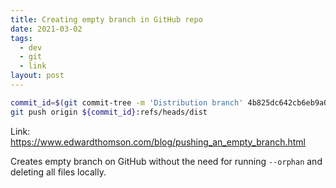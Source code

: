 ```yaml
---
title: Creating empty branch in GitHub repo
date: 2021-03-02
tags:
  - dev
  - git
  - link
layout: post
---
```


```bash
commit_id=$(git commit-tree -m 'Distribution branch' 4b825dc642cb6eb9a060e54bf8d69288fbee4904)
git push origin ${commit_id}:refs/heads/dist
```

Link: https://www.edwardthomson.com/blog/pushing_an_empty_branch.html

Creates empty branch on GitHub without the need for running `--orphan` and deleting all files locally.
